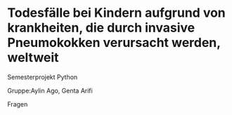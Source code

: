 # Todesfälle bei Kindern aufgrund von krankheiten, die durch invasive Pneumokokken verursacht werden, weltweit
Semesterprojekt Python

Gruppe:Aylin Ago, Genta Arifi

Fragen
